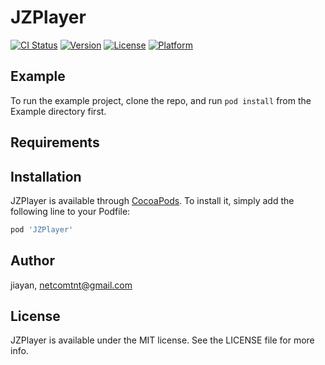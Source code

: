 # JZPlayer

[![CI Status](https://img.shields.io/travis/jiayan/JZPlayer.svg?style=flat)](https://travis-ci.org/jiayan/JZPlayer)
[![Version](https://img.shields.io/cocoapods/v/JZPlayer.svg?style=flat)](https://cocoapods.org/pods/JZPlayer)
[![License](https://img.shields.io/cocoapods/l/JZPlayer.svg?style=flat)](https://cocoapods.org/pods/JZPlayer)
[![Platform](https://img.shields.io/cocoapods/p/JZPlayer.svg?style=flat)](https://cocoapods.org/pods/JZPlayer)

## Example

To run the example project, clone the repo, and run `pod install` from the Example directory first.

## Requirements

## Installation

JZPlayer is available through [CocoaPods](https://cocoapods.org). To install
it, simply add the following line to your Podfile:

```ruby
pod 'JZPlayer'
```

## Author

jiayan, netcomtnt@gmail.com

## License

JZPlayer is available under the MIT license. See the LICENSE file for more info.

